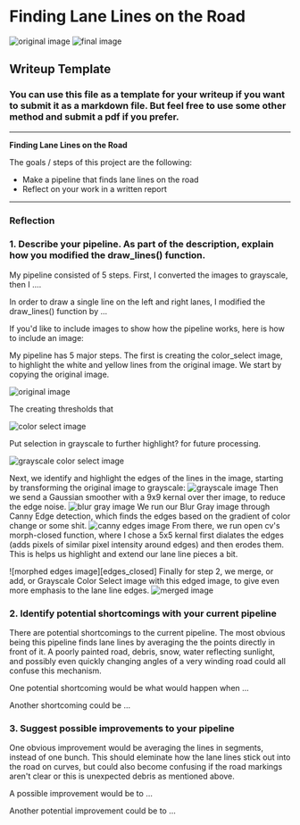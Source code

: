 # **Finding Lane Lines on the Road** 

![original image][original] ![final image][weighted_lines]

## Writeup Template

### You can use this file as a template for your writeup if you want to submit it as a markdown file. But feel free to use some other method and submit a pdf if you prefer.

---

**Finding Lane Lines on the Road**

The goals / steps of this project are the following:
* Make a pipeline that finds lane lines on the road
* Reflect on your work in a written report


[//]: # (Image References)

[blur_gray]: ./examples/blur_gray.jpg "Blur Gray"
[color_select]: ./examples/color_select.jpg "Color Select"
[cs_gray]: ./examples/cs_gray.jpg "Grayscale Color Select"
[edges]: ./examples/edges.jpg "Canny Edges"
[edges_close]: ./examples/edges_close.jpg "Morph Closed Edges"
[final_lines]: ./examples/final_lines.jpg "Final Lines"
[gray]: ./examples/gray.jpg "Grayscale Original"
[gray_lines]: ./examples/gray_lines.jpg "Gray Lane Lines"
[lines_img]: ./examples/lines_img.jpg "Hough Lines"
[masked]: ./examples/masked.jpg "Masked Image"
[merged]: ./examples/merged.jpg "Merged Image"
[original]: ./examples/original.jpg "Original Image"
[weighted_lines]: ./examples/weighted_lines.jpg "Weighted Result Image"


---

### Reflection

### 1. Describe your pipeline. As part of the description, explain how you modified the draw_lines() function.

My pipeline consisted of 5 steps. First, I converted the images to grayscale, then I .... 

In order to draw a single line on the left and right lanes, I modified the draw_lines() function by ...

If you'd like to include images to show how the pipeline works, here is how to include an image: 

My pipeline has 5 major steps. The first is creating the color_select image, to highlight the white and yellow lines from the original image. We start by copying the original image.

![original image][original]

The creating thresholds that 

![color select image][color_select]

Put selection in grayscale to further highlight? for future processing.

![grayscale color select image][cs_gray]

Next, we identify and highlight the edges of the lines in the image, starting by transforming the original image to grayscale: 
![grayscale image][gray]
Then we send a Gaussian smoother with a 9x9 kernal over ther image, to reduce the edge noise.
![blur gray image][blur_gray]
We run our Blur Gray image through Canny Edge detection, which finds the edges based on the gradient of color change or some shit.
![canny edges image][edges]
From there, we run open cv's morph-closed function, where I chose a 5x5 kernal first dialates the edges (adds pixels of similar pixel intensity around edges) and then erodes them.  This is helps us highlight and extend our lane line pieces a bit.

![morphed edges image][edges_closed]
Finally for step 2, we merge, or add, or Grayscale Color Select image with this edged image, to give even more emphasis to the lane line edges.
![merged image][merged]

### 2. Identify potential shortcomings with your current pipeline

There are potential shortcomings to the current pipeline.  The most obvious being this pipeline finds lane lines by averaging the the points directly in front of it.  A poorly painted road, debris, snow, water reflecting sunlight, and possibly even quickly changing angles of a very winding road could all confuse this mechanism.

One potential shortcoming would be what would happen when ... 

Another shortcoming could be ...


### 3. Suggest possible improvements to your pipeline

One obvious improvement would be averaging the lines in segments, instead of one bunch.  This should eleminate how the lane lines stick out into the road on curves, but could also become confusing if the road markings aren't clear or this is unexpected debris as mentioned above.  

A possible improvement would be to ...

Another potential improvement could be to ...
